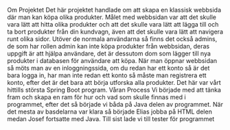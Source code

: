 Om Projektet
Det här projektet handlade om att skapa en klassisk webbsida där man kan köpa olika
produkter. Målet med webbsidan var att det skulle vara lätt att hitta olika produkter och att
det skulle vara lätt att lägga till och ta bort produkter från din kundvagn, även att det skulle
vara lätt att navigera runt olika sidor. Utöver de normala användarna så finns det också
admins, de som har rollen admin kan inte köpa produkter från webbsidan, deras uppgift är att
hjälpa användare, det är dessutom dom som lägger till nya produkter i databasen för
användare att köpa.
När man öppnar webbsidan så möts man av en inloggningssida, om du redan har ett konto så
är det bara logga in, har man inte redan ett konto så måste man registrera ett konto, efter det
är det bara att börja utforska alla produkter.
Det här var vårt hittills största Spring Boot program.
Våran Process
Vi började med att tänka fram och skapa en ram för hur och vad som skulle finnas med i
programmet, efter det så började vi båda på Java delen av programmet. När det mesta av
basdelarna var klara så började Elias jobba på HTML delen medan Josef fortsatte med Java.
Till sist lade vi till tester för programmet